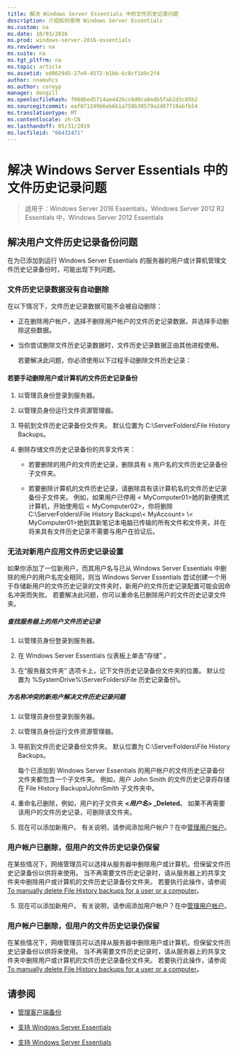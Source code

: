 ```yaml
---
title: 解决 Windows Server Essentials 中的文件历史记录问题
description: 介绍如何使用 Windows Server Essentials
ms.custom: na
ms.date: 10/03/2016
ms.prod: windows-server-2016-essentials
ms.reviewer: na
ms.suite: na
ms.tgt_pltfrm: na
ms.topic: article
ms.assetid: ed062945-27e9-4572-b1bb-6c8cf1b9c2f4
author: nnamuhcs
ms.author: coreyp
manager: dongill
ms.openlocfilehash: f080bed5714ae4426cc6d0ca8edb5fab2d3c65b2
ms.sourcegitcommit: eaf071249b6eb6b1a758b38579a2d87710abfb54
ms.translationtype: MT
ms.contentlocale: zh-CN
ms.lasthandoff: 05/31/2019
ms.locfileid: "66432471"
---
```

# <a name="troubleshoot-file-history-in-windows-server-essentials"></a>解决 Windows Server Essentials 中的文件历史记录问题

>适用于：Windows Server 2016 Essentials，Windows Server 2012 R2 Essentials 中，Windows Server 2012 Essentials 
  
## <a name="troubleshoot-issues-with-user-file-history-backups"></a>解决用户文件历史记录备份问题  
 在为已添加到运行 Windows Server Essentials 的服务器的用户或计算机管理文件历史记录备份时，可能出现下列问题。  
  
### <a name="file-history-data-is-not-automatically-deleted"></a>文件历史记录数据没有自动删除  
 在以下情况下，文件历史记录数据可能不会被自动删除：  
  
- 正在删除用户帐户，选择不删除用户帐户的文件历史记录数据，并选择手动删除这些数据。  
  
- 当你尝试删除文件历史记录数据时，文件历史记录数据正由其他进程使用。  
  
  若要解决此问题，你必须使用以下过程手动删除文件历史记录：  
  
####  <a name="BKMK_manuallyDelete"></a> 若要手动删除用户或计算机的文件历史记录备份  
  
1.  以管理员身份登录到服务器。  
  
2.  以管理员身份运行文件资源管理器。  
  
3.  导航到文件历史记录备份文件夹。 默认位置为 C:\ServerFolders\File History Backups。  
  
4.  删除存储文件历史记录备份的共享文件夹：  
  
    -   若要删除的用户的文件历史记录，删除具有 s 用户名的文件历史记录备份子文件夹。  
  
    -   若要删除计算机的文件历史记录，请删除具有该计算机名的文件历史记录备份子文件夹。 例如，如果用户已停用 < MyComputer01\>她的新便携式计算机，开始使用后 < MyComputer02\>，你将删除 C:\ServerFolders\File History Backups\\< MyAccount\> \\< MyComputer01\>她到其新笔记本电脑已传输的所有文件和文件夹，并在将来具有文件历史记录不需要与用户在验证后。  
  
### <a name="cannot-apply-file-history-setting-to-a-new-user"></a>无法对新用户应用文件历史记录设置  
 如果你添加了一位新用户，而其用户名与已从 Windows Server Essentials 中删除的用户的用户名完全相同，则当 Windows Server Essentials 尝试创建一个用于存储新用户的文件历史记录的文件夹时，新用户的文件历史记录配置可能会因命名冲突而失败。 若要解决此问题，你可以重命名已删除用户的文件历史记录文件夹。  
  
##### <a name="to-locate-user-file-history-on-the-server"></a>查找服务器上的用户文件历史记录  
  
1.  以管理员身份登录到服务器。  
  
2.  在 Windows Server Essentials 仪表板上单击“存储”  。  
  
3.  在“服务器文件夹”  选项卡上，记下文件历史记录备份文件夹的位置。 默认位置为 %SystemDrive%\ServerFolders\File 历史记录备份\\。  
  
##### <a name="to-resolve-file-history-issues-for-a-new-user-with-a-name-conflict"></a>为名称冲突的新用户解决文件历史记录问题  
  
1.  以管理员身份登录到服务器。  
  
2.  以管理员身份运行文件资源管理器。  
  
3.  导航到文件历史记录备份文件夹。 默认位置为 C:\ServerFolders\File History Backups。  
  
     每个已添加到 Windows Server Essentials 的用户帐户的文件历史记录备份文件夹都包含一个子文件夹。 例如，用户 John Smith 的文件历史记录将存储在 File History Backups\JohnSmith 子文件夹中。  
  
4.  重命名已删除，例如，用户的子文件夹 **<*用户名*> _Deleted**。 如果不再需要该用户的文件历史记录，可删除该文件夹。  
  

5.  现在可以添加新用户。 有关说明，请参阅添加用户帐户？在中[管理用户帐户](../manage/Manage-User-Accounts-in-Windows-Server-Essentials.md)。  
  
### <a name="a-user-account-was-removed-but-the-users-file-history-remains"></a>用户帐户已删除，但用户的文件历史记录仍保留  
 在某些情况下，网络管理员可以选择从服务器中删除用户或计算机，但保留文件历史记录备份以供将来使用。 当不再需要文件历史记录时，请从服务器上的共享文件夹中删除用户或计算机的文件历史记录备份文件夹。 若要执行此操作，请参阅 [To manually delete File History backups for a user or a computer](Troubleshoot-File-History-in-Windows-Server-Essentials.md#BKMK_manuallyDelete)。  

5. 现在可以添加新用户。 有关说明，请参阅添加用户帐户？在中[管理用户帐户](../manage/Manage-User-Accounts-in-Windows-Server-Essentials.md)。  
  
### <a name="a-user-account-was-removed-but-the-users-file-history-remains"></a>用户帐户已删除，但用户的文件历史记录仍保留  
 在某些情况下，网络管理员可以选择从服务器中删除用户或计算机，但保留文件历史记录备份以供将来使用。 当不再需要文件历史记录时，请从服务器上的共享文件夹中删除用户或计算机的文件历史记录备份文件夹。 若要执行此操作，请参阅 [To manually delete File History backups for a user or a computer](../support/Troubleshoot-File-History-in-Windows-Server-Essentials.md#BKMK_manuallyDelete)。  

  
## <a name="see-also"></a>请参阅  
  
-   [管理客户端备份](../manage/Manage-Client-Computer-Backup-in-Windows-Server-Essentials.md)  
  

-   [支持 Windows Server Essentials](Support-Windows-Server-Essentials.md)

-   [支持 Windows Server Essentials](../support/Support-Windows-Server-Essentials.md)

